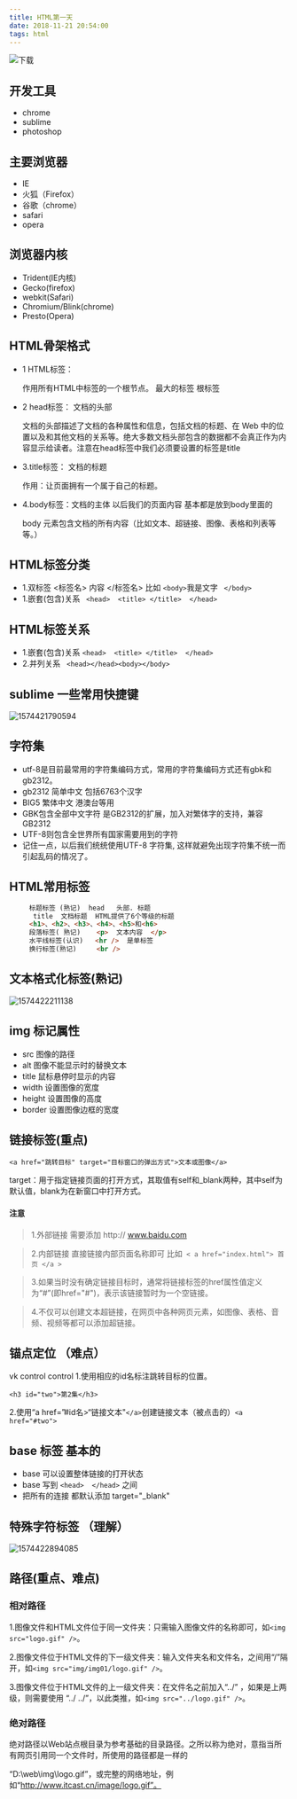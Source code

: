 ```yaml
---
title: HTML第一天
date: 2018-11-21 20:54:00
tags: html
---
```


![下载](./html1/下载.jpg)


## 开发工具

- chrome
- sublime
- photoshop

## 主要浏览器

- IE 
- 火狐（Firefox）
- 谷歌（chrome）
- safari
- opera

## 浏览器内核

- Trident(IE内核)
- Gecko(firefox) 
- webkit(Safari)
- Chromium/Blink(chrome)
- Presto(Opera)

## HTML骨架格式

- 1 HTML标签：

  作用所有HTML中标签的一个根节点。 最大的标签   根标签

- 2 head标签： 文档的头部

  文档的头部描述了文档的各种属性和信息，包括文档的标题、在 Web 中的位置以及和其他文档的关系等。绝大多数文档头部包含的数据都不会真正作为内容显示给读者。注意在head标签中我们必须要设置的标签是title

- 3.title标签： 文档的标题

  作用：让页面拥有一个属于自己的标题。

- 4.body标签：文档的主体  以后我们的页面内容 基本都是放到body里面的

  body 元素包含文档的所有内容（比如文本、超链接、图像、表格和列表等等。）

## HTML标签分类

- 1.双标签  <标签名> 内容 </标签名>  比如 ``<body>``我是文字 `` </body>``
- 1.嵌套(包含)关系 `` <head>  <title> </title>  </head>``

## HTML标签关系

- 1.嵌套(包含)关系  ``<head>  <title> </title>  </head>``
- 2.并列关系 `` <head></head><body></body>``

## sublime 一些常用快捷键

![1574421790594](./html1/1574421790594.png)

## 字符集

- utf-8是目前最常用的字符集编码方式，常用的字符集编码方式还有gbk和gb2312。
-  gb2312 简单中文  包括6763个汉字
- BIG5   繁体中文 港澳台等用
- GBK包含全部中文字符    是GB2312的扩展，加入对繁体字的支持，兼容GB2312
- UTF-8则包含全世界所有国家需要用到的字符
- 记住一点，以后我们统统使用UTF-8 字符集, 这样就避免出现字符集不统一而引起乱码的情况了。

## HTML常用标签

```html
 	 标题标签 (熟记)  head   头部. 标题     
      title  文档标题  HTML提供了6个等级的标题
     <h1>、<h2>、<h3>、<h4>、<h5>和<h6>
	 段落标签( 熟记)    <p>  文本内容  </p>
     水平线标签(认识)   <hr />  是单标签
     换行标签(熟记)     <br />
```

## 文本格式化标签(熟记)

![1574422211138](./html1/1574422211138.png)

## img 标记属性

- src  图像的路径 
- alt  图像不能显示时的替换文本
- title  鼠标悬停时显示的内容
- width  设置图像的宽度
- height  设置图像的高度
- border  设置图像边框的宽度

## 链接标签(重点)

`<a href="跳转目标" target="目标窗口的弹出方式">文本或图像</a>`

target：用于指定链接页面的打开方式，其取值有self和_blank两种，其中self为默认值，blank为在新窗口中打开方式。

#### 注意 

> 1.外部链接 需要添加 http:// www.baidu.com

> 2.内部链接 直接链接内部页面名称即可 比如`` < a href="index.html"> 首页 </a >``

> 3.如果当时没有确定链接目标时，通常将链接标签的href属性值定义为“#”(即href="#")，表示该链接暂时为一个空链接。

> 4.不仅可以创建文本超链接，在网页中各种网页元素，如图像、表格、音频、视频等都可以添加超链接。

## 锚点定位 （难点）
vk control control
1.使用相应的id名标注跳转目标的位置。

  ``<h3 id="two">第2集</h3> ``

2.使用“a href=”#id名>“链接文本"``</a>``创建链接文本（被点击的）``<a href="#two"> ``  

## base 标签   基本的

- base 可以设置整体链接的打开状态 
- base 写到  ``<head>  </head>``  之间
- 把所有的连接 都默认添加 target="_blank"

## 特殊字符标签 （理解）

![1574422894085](./html1/1574422894085.png)

## 路径(重点、难点)

### 相对路径

1.图像文件和HTML文件位于同一文件夹：只需输入图像文件的名称即可，如``<img src="logo.gif" />``。

2.图像文件位于HTML文件的下一级文件夹：输入文件夹名和文件名，之间用“/”隔开，如``<img src="img/img01/logo.gif" />``。

3.图像文件位于HTML文件的上一级文件夹：在文件名之前加入“../” ，如果是上两级，则需要使用 “../ ../”，以此类推，如``<img src="../logo.gif" />``。



### 绝对路径

绝对路径以Web站点根目录为参考基础的目录路径。之所以称为绝对，意指当所有网页引用同一个文件时，所使用的路径都是一样的

“D:\web\img\logo.gif”，或完整的网络地址，例如“http://www.itcast.cn/image/logo.gif”。